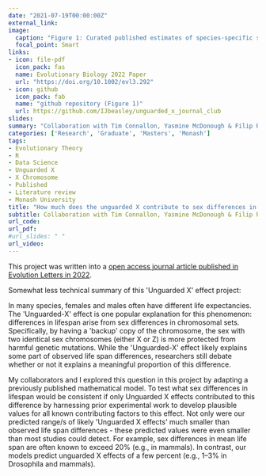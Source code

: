 ```yaml
---
date: "2021-07-19T00:00:00Z"
external_link: 
image:
  caption: "Figure 1: Curated published estimates of species-specific sex-biased mutation rates, expressed as the ratio of male to female rates "
  focal_point: Smart
links:
- icon: file-pdf
  icon_pack: fas
  name: Evolutionary Biology 2022 Paper 
  url: "https://doi.org/10.1002/evl3.292"
- icon: github
  icon_pack: fab
  name: "github repository (Figure 1)"
  url: https://github.com/IJbeasley/unguarded_x_journal_club
slides: 
summary: "Collaboration with Tim Connallon, Yasmine McDonough & Filip Ruzicka (August 2021 - February 2022)"
categories: ['Research', 'Graduate', 'Masters', 'Monash']
tags:
- Evolutionary Theory
- R
- Data Science
- Unguarded X 
- X Chromosome
- Published
- Literature review
- Monash University
title: "How much does the unguarded X contribute to sex differences in life span?"
subtitle: Collaboration with Tim Connallon, Yasmine McDonough & Filip Ruzicka
url_code: 
url_pdf: 
#url_slides: " "
url_video: 
---
```


This project was written into a [open access journal article published in Evolution Letters in 2022](https://academic.oup.com/evlett/article/6/4/319/6697610).

Somewhat less technical summary of this 'Unguarded X' effect project:

In many species, females and males often have different life expectancies. The 'Unguarded-X' effect is one popular explanation for this phenomenon: differences in lifespan arise from sex differences in chromosomal sets. Specifically, by having a 'backup' copy of the chromosome,  the sex with two identical sex chromosomes (either X or Z) is more protected from harmful genetic mutations. While the 'Unguarded-X' effect likely explains some part of observed life span differences, researchers still debate whether or not it explains a meaningful proportion of this difference. 

My collaborators and I explored this question in this project by adapting a previously published mathematical model. To test what sex differences in lifespan would be consistent if only Unguarded X effects contributed to this difference by harnessing prior experimental work to develop plausible values for all known contributing factors to this effect. Not only were our predicted range/s of likely 'Unguarded X effects' much smaller than observed life span differences - these predicted values were even smaller than most studies could detect. For example, sex differences in mean life span are often known to exceed 20% (e.g., in mammals). In contrast, our models predict unguarded X effects of a few percent (e.g., 1–3% in Drosophila and mammals).




